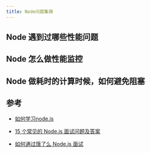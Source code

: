 ```yaml
---
title: Node问题集锦
---
```


## Node 遇到过哪些性能问题

## Node 怎么做性能监控

## Node 做耗时的计算时候，如何避免阻塞

## 参考

- [如何学习node.js](https://juejin.cn/post/7074804255118491655)

- [15 个常见的 Node.js 面试问题及答案](https://www.infoq.cn/article/qbjxf0413reeca2exgwd)

- [如何通过饿了么 Node.js 面试](https://github.com/ElemeFE/node-interview/tree/master/sections/zh-cn)




